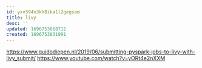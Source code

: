 ```yaml
---
id: yxv594n3kh8ika1l2gegsam
title: livy
desc: ''
updated: 1696753868712
created: 1696753831991
---
```

<https://www.guidodiepen.nl/2019/06/submitting-pyspark-jobs-to-livy-with-livy_submit/>
<https://www.youtube.com/watch?v=yORt4e2nXXM>
